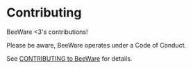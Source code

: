 # Contributing

BeeWare <3's contributions!

Please be aware, BeeWare operates under a Code of Conduct.

See [CONTRIBUTING to BeeWare](https://beeware.org/contributing) for details.

